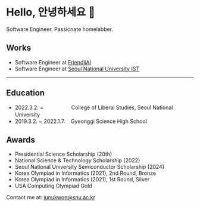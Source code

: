 # Hello, 안녕하세요 👋

Software Engineer. Passionate homelabber.

Works
---
* Software Engineer at [FriendliAI](https://friendli.ai/)
* Software Engineer at [Seoul National University IST](https://ist.snu.ac.kr/)
---

Education
---
* 2022.3.2. ~ &#160;&#160;&#160;&#160;&#160;&#160;&#160;&#160;&#160;&#160;&#160;&#160;&#160;&#160;&#160;&#160;&#160;&#160;College of Liberal Studies, Seoul National University　　　　　
* 2019.3.2. ~ 2022.1.7.&#160;&#160;&#160;&#160;Gyeonggi Science High School

Awards
---
* Presidential Science Scholarship (20th)
* National Science & Technology Scholarship (2022)
* Seoul National University Semiconductor Scholarship (2024)
* Korea Olympiad in Informatics (2021), 2nd Round, Bronze
* Korea Olympiad in Informatics (2021), 1st Round, Silver
* USA Computing Olympiad Gold


Contact me at: [junukwon@snu.ac.kr](mailto:junukwon@snu.ac.kr)


